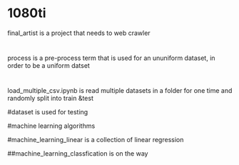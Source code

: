 # 1080ti
final_artist is a project that needs to web crawler
#
process is a pre-process term that is used for an ununiform dataset, in order to be a uniform datset

#
load_multiple_csv.ipynb is read multiple datasets in a folder for one time and randomly split into train &test

#dataset is used for testing

#machine learning algorithms

#machine_learning_linear is a collection of linear regression

##machine_learning_classfication is on the way
